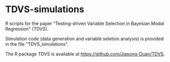 # TDVS-simulations
R scripts for the paper "Testing-driven Variable Selection in Bayesian Modal Regression" (TDVS).

Simulation code (data generation and variable seletion analysis) is provided in the file "TDVS_simulations".

The R package TDVS is available at https://github.com/Jiasong-Duan/TDVS.
